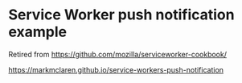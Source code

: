 # Service Worker push notification example

Retired from https://github.com/mozilla/serviceworker-cookbook/

https://markmclaren.github.io/service-workers-push-notification